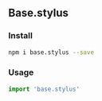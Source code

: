 Base.stylus
---

### Install
```sh
npm i base.stylus --save
```

### Usage
```js
import 'base.stylus'
```